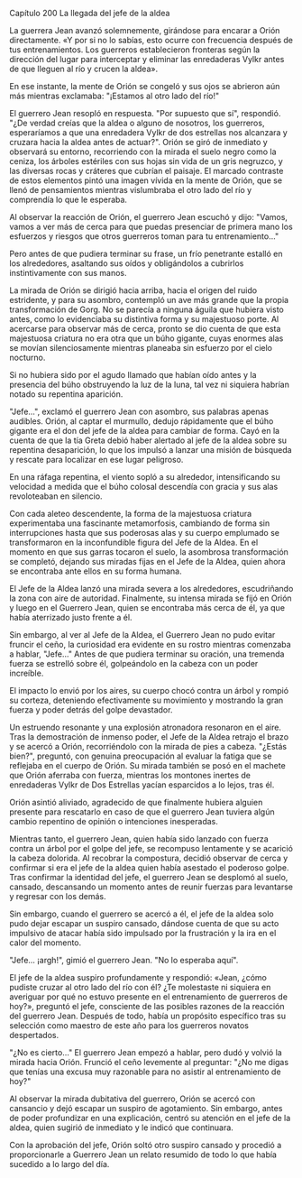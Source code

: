 
Capítulo 200 La llegada del jefe de la aldea

La guerrera Jean avanzó solemnemente, girándose para encarar a Orión directamente. «Y por si no lo sabías, esto ocurre con frecuencia después de tus entrenamientos. Los guerreros establecieron fronteras según la dirección del lugar para interceptar y eliminar las enredaderas Vylkr antes de que lleguen al río y crucen la aldea».

En ese instante, la mente de Orión se congeló y sus ojos se abrieron aún más mientras exclamaba: "¡Estamos al otro lado del río!"

El guerrero Jean resopló en respuesta. "Por supuesto que sí", respondió. "¿De verdad creías que la aldea o alguno de nosotros, los guerreros, esperaríamos a que una enredadera Vylkr de dos estrellas nos alcanzara y cruzara hacia la aldea antes de actuar?". Orión se giró de inmediato y observará su entorno, recorriendo con la mirada el suelo negro como la ceniza, los árboles estériles con sus hojas sin vida de un gris negruzco, y las diversas rocas y cráteres que cubrían el paisaje. El marcado contraste de estos elementos pintó una imagen vívida en la mente de Orión, que se llenó de pensamientos mientras vislumbraba el otro lado del río y comprendía lo que le esperaba.

Al observar la reacción de Orión, el guerrero Jean escuchó y dijo: "Vamos, vamos a ver más de cerca para que puedas presenciar de primera mano los esfuerzos y riesgos que otros guerreros toman para tu entrenamiento..."

Pero antes de que pudiera terminar su frase, un frío penetrante estalló en los alrededores, asaltando sus oídos y obligándolos a cubrirlos instintivamente con sus manos.

La mirada de Orión se dirigió hacia arriba, hacia el origen del ruido estridente, y para su asombro, contempló un ave más grande que la propia transformación de Gorg. No se parecía a ninguna águila que hubiera visto antes, como lo evidenciaba su distintiva forma y su majestuoso porte. Al acercarse para observar más de cerca, pronto se dio cuenta de que esta majestuosa criatura no era otra que un búho gigante, cuyas enormes alas se movían silenciosamente mientras planeaba sin esfuerzo por el cielo nocturno.

Si no hubiera sido por el agudo llamado que habían oído antes y la presencia del búho obstruyendo la luz de la luna, tal vez ni siquiera habrían notado su repentina aparición.

"Jefe...", exclamó el guerrero Jean con asombro, sus palabras apenas audibles. Orión, al captar el murmullo, dedujo rápidamente que el búho gigante era el don del jefe de la aldea para cambiar de forma. Cayó en la cuenta de que la tía Greta debió haber alertado al jefe de la aldea sobre su repentina desaparición, lo que los impulsó a lanzar una misión de búsqueda y rescate para localizar en ese lugar peligroso.

En una ráfaga repentina, el viento sopló a su alrededor, intensificando su velocidad a medida que el búho colosal descendía con gracia y sus alas revoloteaban en silencio.

Con cada aleteo descendente, la forma de la majestuosa criatura experimentaba una fascinante metamorfosis, cambiando de forma sin interrupciones hasta que sus poderosas alas y su cuerpo emplumado se transformaron en la inconfundible figura del Jefe de la Aldea. En el momento en que sus garras tocaron el suelo, la asombrosa transformación se completó, dejando sus miradas fijas en el Jefe de la Aldea, quien ahora se encontraba ante ellos en su forma humana.

El Jefe de la Aldea lanzó una mirada severa a los alrededores, escudriñando la zona con aire de autoridad. Finalmente, su intensa mirada se fijó en Orión y luego en el Guerrero Jean, quien se encontraba más cerca de él, ya que había aterrizado justo frente a él.

Sin embargo, al ver al Jefe de la Aldea, el Guerrero Jean no pudo evitar fruncir el ceño, la curiosidad era evidente en su rostro mientras comenzaba a hablar, "Jefe..." Antes de que pudiera terminar su oración, una tremenda fuerza se estrelló sobre él, golpeándolo en la cabeza con un poder increíble.

El impacto lo envió por los aires, su cuerpo chocó contra un árbol y rompió su corteza, deteniendo efectivamente su movimiento y mostrando la gran fuerza y ​​poder detrás del golpe devastador.

Un estruendo resonante y una explosión atronadora resonaron en el aire. Tras la demostración de inmenso poder, el Jefe de la Aldea retrajo el brazo y se acercó a Orión, recorriéndolo con la mirada de pies a cabeza. "¿Estás bien?", preguntó, con genuina preocupación al evaluar la fatiga que se reflejaba en el cuerpo de Orión. Su mirada también se posó en el machete que Orión aferraba con fuerza, mientras los montones inertes de enredaderas Vylkr de Dos Estrellas yacían esparcidos a lo lejos, tras él.

Orión asintió aliviado, agradecido de que finalmente hubiera alguien presente para rescatarlo en caso de que el guerrero Jean tuviera algún cambio repentino de opinión o intenciones inesperadas.

Mientras tanto, el guerrero Jean, quien había sido lanzado con fuerza contra un árbol por el golpe del jefe, se recompuso lentamente y se acarició la cabeza dolorida. Al recobrar la compostura, decidió observar de cerca y confirmar si era el jefe de la aldea quien había asestado el poderoso golpe. Tras confirmar la identidad del jefe, el guerrero Jean se desplomó al suelo, cansado, descansando un momento antes de reunir fuerzas para levantarse y regresar con los demás.

Sin embargo, cuando el guerrero se acercó a él, el jefe de la aldea solo pudo dejar escapar un suspiro cansado, dándose cuenta de que su acto impulsivo de atacar había sido impulsado por la frustración y la ira en el calor del momento.

"Jefe... ¡argh!", gimió el guerrero Jean. "No lo esperaba aquí".

El jefe de la aldea suspiro profundamente y respondió: «Jean, ¿cómo pudiste cruzar al otro lado del río con él? ¿Te molestaste ni siquiera en averiguar por qué no estuvo presente en el entrenamiento de guerreros de hoy?», preguntó el jefe, consciente de las posibles razones de la reacción del guerrero Jean. Después de todo, había un propósito específico tras su selección como maestro de este año para los guerreros novatos despertados.

"¿No es cierto..." El guerrero Jean empezó a hablar, pero dudó y volvió la mirada hacia Orión. Frunció el ceño levemente al preguntar: "¿No me digas que tenías una excusa muy razonable para no asistir al entrenamiento de hoy?"

Al observar la mirada dubitativa del guerrero, Orión se acercó con cansancio y dejó escapar un suspiro de agotamiento. Sin embargo, antes de poder profundizar en una explicación, centró su atención en el jefe de la aldea, quien sugirió de inmediato y le indicó que continuara.

Con la aprobación del jefe, Orión soltó otro suspiro cansado y procedió a proporcionarle a Guerrero Jean un relato resumido de todo lo que había sucedido a lo largo del día.
